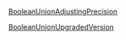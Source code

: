 [BooleanUnionAdjustingPrecision](BooleanUnionAdjustingPrecision.md)

[BooleanUnionUpgradedVersion](BooleanUnionUpgradedVersion.md)


